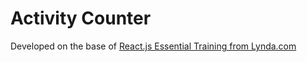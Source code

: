 # Activity Counter
Developed on the base of [React.js Essential Training from Lynda.com](https://www.lynda.com/React-js-tutorials/React-js-Essential-Training/496905-2.html)
